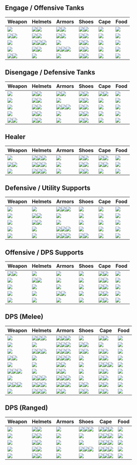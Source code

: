 ## Engage / Offensive Tanks

| Weapon | Helmets | Armors | Shoes | Cape | Food |
|---|---|---|---|---|---|
| ![](../../img/ava/T8_2H_HAMMER_AVALON@4) | ![](../../img/ava/T8_HEAD_PLATE_SET2@4)![](../../img/ava/T8_HEAD_PLATE_KEEPER@4) | ![](../../img/ava/T8_ARMOR_PLATE_HELL@4)![](../../img/ava/T8_ARMOR_PLATE_FEY@4) | ![](../../img/ava/T8_SHOES_LEATHER_SET1@4)![](../../img/ava/T8_SHOES_PLATE_UNDEAD@4) | ![](../../img/ava/T8_CAPEITEM_FW_MARTLOCK@4) | ![](../../img/ava/T7_MEAL_OMELETTE_AVALON@3) |
| ![](../../img/ava/T8_MAIN_MACE@4)![](../../img/ava/T8_OFF_HORN_KEEPER@4) | ![](../../img/ava/T8_HEAD_LEATHER_SET3@4)![](../../img/ava/T8_HEAD_PLATE_SET2@4) | ![](../../img/ava/T8_ARMOR_PLATE_HELL@4)![](../../img/ava/T8_ARMOR_PLATE_FEY@4) | ![](../../img/ava/T8_SHOES_LEATHER_SET1@4)![](../../img/ava/T8_SHOES_PLATE_UNDEAD@4) | ![](../../img/ava/T8_CAPEITEM_FW_MARTLOCK@4) | ![](../../img/ava/T7_MEAL_OMELETTE_AVALON@3) |
| ![](../../img/ava/T8_2H_SHAPESHIFTER_KEEPER@4) | ![](../../img/ava/T8_HEAD_LEATHER_SET3@4)![](../../img/ava/T8_HEAD_PLATE_SET2@4)![](../../img/ava/T8_HEAD_PLATE_KEEPER@4) | ![](../../img/ava/T8_ARMOR_PLATE_KEEPER@4) | ![](../../img/ava/T8_SHOES_LEATHER_SET1@4)![](../../img/ava/T8_SHOES_PLATE_UNDEAD@4) | ![](../../img/ava/T8_CAPEITEM_FW_MARTLOCK@4) | ![](../../img/ava/T7_MEAL_OMELETTE_AVALON@3) |
| ![](../../img/ava/T8_2H_TWINSCYTHE_HELL@4) | ![](../../img/ava/T8_HEAD_CLOTH_SET2@4)![](../../img/ava/T8_HEAD_PLATE_SET1@4) | ![](../../img/ava/T8_ARMOR_PLATE_HELL@4)![](../../img/ava/T8_ARMOR_PLATE_KEEPER@4)![](../../img/ava/T8_ARMOR_PLATE_FEY@4) | ![](../../img/ava/T8_SHOES_LEATHER_SET1@4)![](../../img/ava/T8_SHOES_PLATE_UNDEAD@4) | ![](../../img/ava/T8_CAPEITEM_FW_MARTLOCK@4) | ![](../../img/ava/T7_MEAL_OMELETTE_AVALON@3) |
| ![](../../img/ava/T8_MAIN_ARCANESTAFF_UNDEAD@4)![](../../img/ava/T8_OFF_HORN_KEEPER@4) | ![](../../img/ava/T8_HEAD_LEATHER_SET3@4) | ![](../../img/ava/T8_ARMOR_PLATE_KEEPER@4) | ![](../../img/ava/T8_SHOES_LEATHER_SET1@4)![](../../img/ava/T8_SHOES_PLATE_UNDEAD@4) | ![](../../img/ava/T8_CAPEITEM_FW_MARTLOCK@4) | ![](../../img/ava/T7_MEAL_OMELETTE_AVALON@3) |

## Disengage / Defensive Tanks

| Weapon | Helmets | Armors | Shoes | Cape | Food |
|---|---|---|---|---|---|
| ![](../../img/ava/T8_2H_MACE@4) | ![](../../img/ava/T8_HEAD_LEATHER_SET3@4)![](../../img/ava/T8_HEAD_CLOTH_SET2@4) | ![](../../img/ava/T8_ARMOR_PLATE_FEY@4)![](../../img/ava/T8_ARMOR_PLATE_HELL@4) | ![](../../img/ava/T8_SHOES_LEATHER_SET1@4)![](../../img/ava/T8_SHOES_CLOTH_FEY@4) | ![](../../img/ava/T8_CAPEITEM_FW_MARTLOCK@4)![](../../img/ava/T8_CAPEITEM_FW_LYMHURST@4) | ![](../../img/ava/T7_MEAL_OMELETTE_AVALON@3) |
| ![](../../img/ava/T8_2H_ROCKSTAFF_KEEPER@4) | ![](../../img/ava/T8_HEAD_LEATHER_SET3@4)![](../../img/ava/T8_HEAD_CLOTH_SET2@4) | ![](../../img/ava/T8_ARMOR_PLATE_FEY@4) | ![](../../img/ava/T8_SHOES_LEATHER_SET1@4)![](../../img/ava/T8_SHOES_CLOTH_FEY@4) | ![](../../img/ava/T8_CAPEITEM_FW_MARTLOCK@4) | ![](../../img/ava/T7_MEAL_OMELETTE_AVALON@3) |
| ![](../../img/ava/T8_2H_ARCANESTAFF@4) | ![](../../img/ava/T8_HEAD_LEATHER_SET3@4)![](../../img/ava/T8_HEAD_CLOTH_SET2@4) | ![](../../img/ava/T8_ARMOR_PLATE_FEY@4)![](../../img/ava/T8_ARMOR_PLATE_HELL@4)![](../../img/ava/T8_ARMOR_LEATHER_ROYAL@4) | ![](../../img/ava/T8_SHOES_LEATHER_SET1@4)![](../../img/ava/T8_SHOES_CLOTH_FEY@4) | ![](../../img/ava/T8_CAPEITEM_FW_MARTLOCK@4) | ![](../../img/ava/T7_MEAL_OMELETTE_AVALON@3) |
| ![](../../img/ava/T8_2H_ICEGAUNTLETS_HELL@4) | ![](../../img/ava/T8_HEAD_LEATHER_SET3@4)![](../../img/ava/T8_HEAD_CLOTH_SET2@4) | ![](../../img/ava/T8_ARMOR_PLATE_FEY@4) | ![](../../img/ava/T8_SHOES_LEATHER_SET1@4)![](../../img/ava/T8_SHOES_CLOTH_FEY@4) | ![](../../img/ava/T8_CAPEITEM_FW_MARTLOCK@4) | ![](../../img/ava/T7_MEAL_OMELETTE_AVALON@3) |
| ![](../../img/ava/T8_MAIN_ROCKMACE_KEEPER@4)![](../../img/ava/T8_OFF_HORN_KEEPER@4) | ![](../../img/ava/T8_HEAD_LEATHER_SET3@4)![](../../img/ava/T8_HEAD_CLOTH_SET2@4) | ![](../../img/ava/T8_ARMOR_PLATE_FEY@4) | ![](../../img/ava/T8_SHOES_LEATHER_SET1@4)![](../../img/ava/T8_SHOES_CLOTH_FEY@4) | ![](../../img/ava/T8_CAPEITEM_FW_MARTLOCK@4) | ![](../../img/ava/T7_MEAL_OMELETTE_AVALON@3) |

## Healer

| Weapon | Helmets | Armors | Shoes | Cape | Food |
|---|---|---|---|---|---|
| ![](../../img/ava/T8_2H_HOLYSTAFF_HELL@4) | ![](../../img/ava/T8_HEAD_LEATHER_SET3@4)![](../../img/ava/T8_HEAD_PLATE_SET2@4)![](../../img/ava/T8_HEAD_CLOTH_SET2@4) | ![](../../img/ava/T8_ARMOR_CLOTH_SET2@4) | ![](../../img/ava/T8_SHOES_LEATHER_SET1@4)![](../../img/ava/T8_SHOES_CLOTH_FEY@4) | ![](../../img/ava/T8_CAPEITEM_FW_LYMHURST@4)![](../../img/ava/T8_CAPEITEM_FW_MARTLOCK@4) | ![](../../img/ava/T7_MEAL_OMELETTE_FISH@3) |
| ![](../../img/ava/T8_MAIN_HOLYSTAFF_AVALON@4)![](../../img/ava/T8_OFF_HORN_KEEPER@4) | ![](../../img/ava/T8_HEAD_LEATHER_SET3@4)![](../../img/ava/T8_HEAD_PLATE_SET2@4)![](../../img/ava/T8_HEAD_CLOTH_SET2@4) | ![](../../img/ava/T8_ARMOR_CLOTH_SET2@4) | ![](../../img/ava/T8_SHOES_LEATHER_SET1@4)![](../../img/ava/T8_SHOES_CLOTH_FEY@4) | ![](../../img/ava/T8_CAPEITEM_FW_LYMHURST@4)![](../../img/ava/T8_CAPEITEM_FW_MARTLOCK@4) | ![](../../img/ava/T7_MEAL_OMELETTE_FISH@3) |
| ![](../../img/ava/T8_2H_NATURESTAFF_HELL@4) | ![](../../img/ava/T8_HEAD_LEATHER_SET3@4)![](../../img/ava/T8_HEAD_PLATE_SET2@4)![](../../img/ava/T8_HEAD_CLOTH_SET2@4) | ![](../../img/ava/T8_ARMOR_CLOTH_SET2@4) | ![](../../img/ava/T8_SHOES_LEATHER_SET1@4)![](../../img/ava/T8_SHOES_CLOTH_FEY@4) | ![](../../img/ava/T8_CAPEITEM_FW_MARTLOCK@4) | ![](../../img/ava/T7_MEAL_OMELETTE_FISH@3) |

## Defensive / Utility Supports

| Weapon | Helmets | Armors | Shoes | Cape | Food |
|---|---|---|---|---|---|
| ![](../../img/ava/T8_2H_DUALMACE_AVALON@4) | ![](../../img/ava/T8_HEAD_LEATHER_SET3@4) | ![](../../img/ava/T8_ARMOR_PLATE_HELL@4)![](../../img/ava/T8_ARMOR_PLATE_FEY@4)![](../../img/ava/T8_ARMOR_PLATE_KEEPER@4) | ![](../../img/ava/T8_SHOES_LEATHER_SET1@4) | ![](../../img/ava/T8_CAPEITEM_FW_MARTLOCK@4) | ![](../../img/ava/T7_MEAL_OMELETTE_AVALON@3) |
| ![](../../img/ava/T8_2H_ENIGMATICSTAFF@4) | ![](../../img/ava/T8_HEAD_LEATHER_SET3@4)![](../../img/ava/T8_HEAD_CLOTH_FEY@4) | ![](../../img/ava/T8_ARMOR_PLATE_KEEPER@4) | ![](../../img/ava/T8_SHOES_LEATHER_SET1@4) | ![](../../img/ava/T8_CAPEITEM_FW_MARTLOCK@4) | ![](../../img/ava/T7_MEAL_OMELETTE_AVALON@3) |
| ![](../../img/ava/T8_2H_ENIGMATICORB_MORGANA@4) | ![](../../img/ava/T8_HEAD_LEATHER_SET3@4)![](../../img/ava/T8_HEAD_CLOTH_SET2@4) | ![](../../img/ava/T8_ARMOR_PLATE_KEEPER@4) | ![](../../img/ava/T8_SHOES_LEATHER_SET1@4) | ![](../../img/ava/T8_CAPEITEM_FW_MARTLOCK@4) | ![](../../img/ava/T7_MEAL_OMELETTE_AVALON@3) |
| ![](../../img/ava/T8_2H_ARCANESTAFF_HELL@4) | ![](../../img/ava/T8_HEAD_LEATHER_SET3@4) | ![](../../img/ava/T8_ARMOR_PLATE_HELL@4)![](../../img/ava/T8_ARMOR_PLATE_FEY@4)![](../../img/ava/T8_ARMOR_LEATHER_ROYAL@4) | ![](../../img/ava/T8_SHOES_LEATHER_SET1@4) | ![](../../img/ava/T8_CAPEITEM_FW_MARTLOCK@4) | ![](../../img/ava/T7_MEAL_OMELETTE_AVALON@3) |
| ![](../../img/ava/T8_2H_SHAPESHIFTER_SET2@4) | ![](../../img/ava/T8_HEAD_LEATHER_SET3@4) | ![](../../img/ava/T8_ARMOR_PLATE_KEEPER@4)![](../../img/ava/T8_ARMOR_PLATE_FEY@4)![](../../img/ava/T8_ARMOR_LEATHER_ROYAL@4) | ![](../../img/ava/T8_SHOES_LEATHER_SET1@4)![](../../img/ava/T8_SHOES_PLATE_UNDEAD@4) | ![](../../img/ava/T8_CAPEITEM_FW_MARTLOCK@4) | ![](../../img/ava/T7_MEAL_OMELETTE_AVALON@3) |

## Offensive / DPS Supports

| Weapon | Helmets | Armors | Shoes | Cape | Food |
|---|---|---|---|---|---|
| ![](../../img/ava/T8_MAIN_CURSEDSTAFF_UNDEAD@4)![](../../img/ava/T8_OFF_HORN_KEEPER@4) | ![](../../img/ava/T8_HEAD_LEATHER_SET3@4) | ![](../../img/ava/T8_ARMOR_PLATE_HELL@4) | ![](../../img/ava/T8_SHOES_PLATE_UNDEAD@4) | ![](../../img/ava/T8_CAPEITEM_FW_MARTLOCK@4)![](../../img/ava/T8_CAPEITEM_FW_FORTSTERLING@4) | ![](../../img/ava/T7_MEAL_OMELETTE_AVALON@3) |
| ![](../../img/ava/T8_2H_CURSEDSTAFF_MORGANA@4) | ![](../../img/ava/T8_HEAD_LEATHER_SET3@4)![](../../img/ava/T8_HEAD_CLOTH_FEY@4) | ![](../../img/ava/T8_ARMOR_CLOTH_SET1@4) | ![](../../img/ava/T8_SHOES_PLATE_UNDEAD@4) | ![](../../img/ava/T8_CAPEITEM_FW_MARTLOCK@4)![](../../img/ava/T8_CAPEITEM_FW_FORTSTERLING@4) | ![](../../img/ava/T7_MEAL_OMELETTE_AVALON@3) |
| ![](../../img/ava/T8_2H_AXE_AVALON@4) | ![](../../img/ava/T8_HEAD_LEATHER_SET3@4) | ![](../../img/ava/T8_ARMOR_PLATE_KEEPER@4) | ![](../../img/ava/T8_SHOES_PLATE_UNDEAD@4) | ![](../../img/ava/T8_CAPEITEM_FW_MARTLOCK@4)![](../../img/ava/T8_CAPEITEM_FW_FORTSTERLING@4) | ![](../../img/ava/T7_MEAL_OMELETTE_AVALON@3) |
| ![](../../img/ava/T8_2H_CLEAVER_HELL@4) | ![](../../img/ava/T8_HEAD_LEATHER_SET3@4) | ![](../../img/ava/T8_ARMOR_PLATE_HELL@4)![](../../img/ava/T8_ARMOR_PLATE_FEY@4) | ![](../../img/ava/T8_SHOES_PLATE_UNDEAD@4) | ![](../../img/ava/T8_CAPEITEM_FW_MARTLOCK@4)![](../../img/ava/T8_CAPEITEM_FW_FORTSTERLING@4) | ![](../../img/ava/T7_MEAL_OMELETTE_AVALON@3) |
| ![](../../img/ava/T8_2H_HARPOON_HELL@4) | ![](../../img/ava/T8_HEAD_LEATHER_SET3@4) | ![](../../img/ava/T8_ARMOR_LEATHER_HELL@4) | ![](../../img/ava/T8_SHOES_PLATE_UNDEAD@4) | ![](../../img/ava/T8_CAPEITEM_FW_MARTLOCK@4)![](../../img/ava/T8_CAPEITEM_FW_FORTSTERLING@4) | ![](../../img/ava/T7_MEAL_OMELETTE_AVALON@3) |

## DPS (Melee)

| Weapon | Helmets | Armors | Shoes | Cape | Food |
|---|---|---|---|---|---|
| ![](../../img/ava/T8_2H_KNUCKLES_SET3@4) | ![](../../img/ava/T8_HEAD_LEATHER_SET3@4)![](../../img/ava/T8_HEAD_PLATE_SET2@4)![](../../img/ava/T8_HEAD_LEATHER_UNDEAD@4) | ![](../../img/ava/T8_ARMOR_LEATHER_HELL@4)![](../../img/ava/T8_ARMOR_CLOTH_SET2@4)![](../../img/ava/T8_ARMOR_LEATHER_FEY@4) | ![](../../img/ava/T8_SHOES_PLATE_UNDEAD@4) | ![](../../img/ava/T8_CAPEITEM_FW_LYMHURST@4)![](../../img/ava/T8_CAPEITEM_FW_MARTLOCK@4) | ![](../../img/ava/T8_MEAL_STEW@3) |
| ![](../../img/ava/T8_2H_KNUCKLES_HELL@4) | ![](../../img/ava/T8_HEAD_CLOTH_AVALON@4) | ![](../../img/ava/T8_ARMOR_LEATHER_AVALON@4)![](../../img/ava/T8_ARMOR_CLOTH_SET2@4)![](../../img/ava/T8_ARMOR_LEATHER_SET3@4) | ![](../../img/ava/T8_SHOES_PLATE_UNDEAD@4)![](../../img/ava/T8_SHOES_CLOTH_FEY@4) | ![](../../img/ava/T8_CAPEITEM_MORGANA@4) | ![](../../img/ava/T8_MEAL_STEW@3) |
| ![](../../img/ava/T8_2H_KNUCKLES_AVALON@4) | ![](../../img/ava/T8_HEAD_LEATHER_SET3@4)![](../../img/ava/T8_HEAD_PLATE_SET2@4)![](../../img/ava/T8_HEAD_LEATHER_UNDEAD@4) | ![](../../img/ava/T8_ARMOR_LEATHER_HELL@4)![](../../img/ava/T8_ARMOR_CLOTH_SET2@4)![](../../img/ava/T8_ARMOR_LEATHER_FEY@4) | ![](../../img/ava/T8_SHOES_PLATE_UNDEAD@4)![](../../img/ava/T8_SHOES_CLOTH_ROYAL@4) | ![](../../img/ava/T8_CAPEITEM_FW_LYMHURST@4)![](../../img/ava/T8_CAPEITEM_FW_MARTLOCK@4) | ![](../../img/ava/T8_MEAL_STEW@3) |
| ![](../../img/ava/T8_MAIN_SCIMITAR_MORGANA@4)![](../../img/ava/T8_OFF_DEMONSKULL_HELL@4) | ![](../../img/ava/T8_HEAD_CLOTH_AVALON@4) | ![](../../img/ava/T8_ARMOR_LEATHER_HELL@4)![](../../img/ava/T8_ARMOR_LEATHER_AVALON@4)![](../../img/ava/T8_ARMOR_LEATHER_FEY@4) | ![](../../img/ava/T8_SHOES_CLOTH_ROYAL@4) | ![](../../img/ava/T8_CAPEITEM_FW_LYMHURST@4)![](../../img/ava/T8_CAPEITEM_FW_MARTLOCK@4) | ![](../../img/ava/T8_MEAL_STEW@3) |
| ![](../../img/ava/T8_2H_DUALSCIMITAR_UNDEAD@4) | ![](../../img/ava/T8_HEAD_LEATHER_ROYAL@4) | ![](../../img/ava/T8_ARMOR_CLOTH_SET2@4)![](../../img/ava/T8_ARMOR_LEATHER_FEY@4) | ![](../../img/ava/T8_SHOES_CLOTH_SET3@4) | ![](../../img/ava/T8_CAPEITEM_FW_MARTLOCK@4)![](../../img/ava/T8_CAPEITEM_KEEPER@4)![](../../img/ava/T8_CAPEITEM_FW_LYMHURST@4) | ![](../../img/ava/T8_MEAL_STEW@3) |
| ![](../../img/ava/T8_MAIN_RAPIER_MORGANA@4)![](../../img/ava/T8_OFF_DEMONSKULL_HELL@4)![](../../img/ava/T8_OFF_SPIKEDSHIELD_MORGANA@4) | ![](../../img/ava/T8_HEAD_LEATHER_MORGANA@4) | ![](../../img/ava/T8_ARMOR_LEATHER_HELL@4)![](../../img/ava/T8_ARMOR_LEATHER_FEY@4) | ![](../../img/ava/T8_SHOES_CLOTH_ROYAL@4) | ![](../../img/ava/T8_CAPEITEM_FW_LYMHURST@4)![](../../img/ava/T8_CAPEITEM_FW_MARTLOCK@4) | ![](../../img/ava/T8_MEAL_STEW@3) |
| ![](../../img/ava/T8_2H_DAGGER_KATAR_AVALON@4) | ![](../../img/ava/T8_HEAD_LEATHER_SET3@4)![](../../img/ava/T8_HEAD_PLATE_SET2@4)![](../../img/ava/T8_HEAD_LEATHER_UNDEAD@4) | ![](../../img/ava/T8_ARMOR_LEATHER_HELL@4)![](../../img/ava/T8_ARMOR_CLOTH_SET2@4)![](../../img/ava/T8_ARMOR_LEATHER_FEY@4) | ![](../../img/ava/T8_SHOES_PLATE_UNDEAD@4) | ![](../../img/ava/T8_CAPEITEM_FW_LYMHURST@4)![](../../img/ava/T8_CAPEITEM_FW_MARTLOCK@4) | ![](../../img/ava/T8_MEAL_STEW@3) |
| ![](../../img/ava/T8_MAIN_DAGGER_HELL@4)![](../../img/ava/T8_OFF_DEMONSKULL_HELL@4)![](../../img/ava/T8_OFF_SPIKEDSHIELD_MORGANA@4) | ![](../../img/ava/T8_HEAD_LEATHER_MORGANA@4)![](../../img/ava/T8_HEAD_LEATHER_ROYAL@4)![](../../img/ava/T8_HEAD_LEATHER_UNDEAD@4) | ![](../../img/ava/T8_ARMOR_LEATHER_HELL@4)![](../../img/ava/T8_ARMOR_CLOTH_SET2@4)![](../../img/ava/T8_ARMOR_LEATHER_FEY@4) | ![](../../img/ava/T8_SHOES_PLATE_UNDEAD@4)![](../../img/ava/T8_SHOES_CLOTH_ROYAL@4) | ![](../../img/ava/T8_CAPEITEM_FW_LYMHURST@4)![](../../img/ava/T8_CAPEITEM_FW_MARTLOCK@4) | ![](../../img/ava/T8_MEAL_STEW@3) |
| ![](../../img/ava/T8_2H_HALBERD@4) | ![](../../img/ava/T8_HEAD_LEATHER_SET3@4)![](../../img/ava/T8_HEAD_PLATE_SET2@4)![](../../img/ava/T8_HEAD_LEATHER_UNDEAD@4) | ![](../../img/ava/T8_ARMOR_LEATHER_HELL@4)![](../../img/ava/T8_ARMOR_LEATHER_FEY@4) | ![](../../img/ava/T8_SHOES_PLATE_UNDEAD@4)![](../../img/ava/T8_SHOES_CLOTH_ROYAL@4) | ![](../../img/ava/T8_CAPEITEM_FW_LYMHURST@4)![](../../img/ava/T8_CAPEITEM_FW_MARTLOCK@4) | ![](../../img/ava/T8_MEAL_STEW@3) |

## DPS (Ranged)

| Weapon | Helmets | Armors | Shoes | Cape | Food |
|---|---|---|---|---|---|
| ![](../../img/ava/T8_2H_BOW_AVALON@4) | ![](../../img/ava/T8_HEAD_LEATHER_SET3@4)![](../../img/ava/T8_HEAD_LEATHER_ROYAL@4) | ![](../../img/ava/T8_ARMOR_CLOTH_SET2@4) | ![](../../img/ava/T8_SHOES_CLOTH_ROYAL@4)![](../../img/ava/T8_SHOES_PLATE_UNDEAD@4)![](../../img/ava/T8_SHOES_LEATHER_SET1@4) | ![](../../img/ava/T8_CAPEITEM_FW_MARTLOCK@4)![](../../img/ava/T8_CAPEITEM_FW_FORTSTERLING@4)![](../../img/ava/T8_CAPEITEM_FW_LYMHURST@4) | ![](../../img/ava/T8_MEAL_STEW@3) |
| ![](../../img/ava/T8_2H_FIRESTAFF_HELL@4) | ![](../../img/ava/T8_HEAD_LEATHER_SET3@4)![](../../img/ava/T8_HEAD_LEATHER_ROYAL@4) | ![](../../img/ava/T8_ARMOR_CLOTH_SET1@4) | ![](../../img/ava/T8_SHOES_CLOTH_ROYAL@4) | ![](../../img/ava/T8_CAPEITEM_FW_MARTLOCK@4)![](../../img/ava/T8_CAPEITEM_FW_FORTSTERLING@4)![](../../img/ava/T8_CAPEITEM_FW_LYMHURST@4) | ![](../../img/ava/T8_MEAL_STEW@3) |
| ![](../../img/ava/T8_2H_CROSSBOWLARGE_MORGANA@4) | ![](../../img/ava/T8_HEAD_LEATHER_FEY@4)![](../../img/ava/T8_HEAD_CLOTH_FEY@4) | ![](../../img/ava/T8_ARMOR_CLOTH_SET2@4) | ![](../../img/ava/T8_SHOES_CLOTH_ROYAL@4) | ![](../../img/ava/T8_CAPEITEM_FW_MARTLOCK@4)![](../../img/ava/T8_CAPEITEM_FW_FORTSTERLING@4)![](../../img/ava/T8_CAPEITEM_FW_LYMHURST@4) | ![](../../img/ava/T8_MEAL_STEW@3) |
| ![](../../img/ava/T8_2H_ICECRYSTAL_UNDEAD@4) | ![](../../img/ava/T8_HEAD_LEATHER_SET3@4)![](../../img/ava/T8_HEAD_LEATHER_ROYAL@4) | ![](../../img/ava/T8_ARMOR_CLOTH_SET2@4) | ![](../../img/ava/T8_SHOES_CLOTH_ROYAL@4)![](../../img/ava/T8_SHOES_PLATE_UNDEAD@4)![](../../img/ava/T8_SHOES_LEATHER_SET1@4) | ![](../../img/ava/T8_CAPEITEM_FW_MARTLOCK@4)![](../../img/ava/T8_CAPEITEM_FW_FORTSTERLING@4)![](../../img/ava/T8_CAPEITEM_FW_LYMHURST@4) | ![](../../img/ava/T8_MEAL_STEW@3) |
| ![](../../img/ava/T8_2H_SHAPESHIFTER_AVALON@4) | ![](../../img/ava/T8_HEAD_LEATHER_SET3@4)![](../../img/ava/T8_HEAD_LEATHER_ROYAL@4) | ![](../../img/ava/T8_ARMOR_LEATHER_AVALON@4) | ![](../../img/ava/T8_SHOES_CLOTH_ROYAL@4) | ![](../../img/ava/T8_CAPEITEM_FW_MARTLOCK@4)![](../../img/ava/T8_CAPEITEM_FW_FORTSTERLING@4)![](../../img/ava/T8_CAPEITEM_FW_LYMHURST@4) | ![](../../img/ava/T8_MEAL_STEW@3) |
